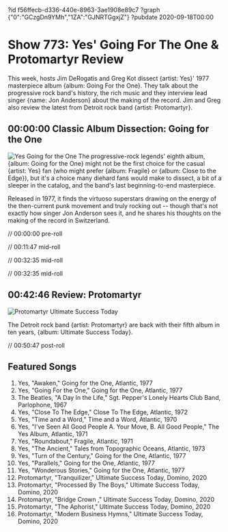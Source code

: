 ?id f56ffecb-d336-440e-8963-3ae1908e89c7
?graph {"0":"GCzgDn9YMh","1ZA":"GJNRTGgxjZ"}
?pubdate 2020-09-18T00:00
# Show 773: Yes' Going For The One & Protomartyr Review

This week, hosts Jim DeRogatis and Greg Kot dissect {artist: Yes}' 1977 masterpiece album {album: Going For the One}. They talk about the progressive rock band's history, the rich music and they interview lead singer {name: Jon Anderson} about the making of the record. Jim and Greg also review the latest from Detroit rock band {artist: Protomartyr}.

## 00:00:00 Classic Album Dissection: Going for the One

![Yes Going for the One](https://static.soundopinions.org/assets/773/03.jpg)
The progressive-rock legends' eighth album, {album: Going for the One} might not be the first choice for the casual {artist: Yes} fan (who might prefer {album: Fragile} or {album: Close to the Edge}), but it's a choice many diehard fans would make to dissect, a bit of a sleeper in the catalog, and the band's last beginning-to-end masterpiece.

Released in 1977, it finds the virtuoso superstars drawing on the energy of the then-current punk movement and truly rocking out -- though that's not exactly how singer Jon Anderson sees it, and he shares his thoughts on the making of the record in Switzerland.


// 00:00:00 pre-roll

// 00:11:47 mid-roll

// 00:32:35 mid-roll

// 00:32:35 mid-roll

## 00:42:46 Review: Protomartyr

![Protomartyr Ultimate Success Today](https://static.soundopinions.org/assets/773/1ZA1.jpg)

The Detroit rock band {artist: Protomartyr} are back with their fifth album in ten years, {album: Ultimate Success Today}. 

// 00:50:47 post-roll

## Featured Songs

1. Yes, "Awaken," Going for the One, Atlantic, 1977
1. Yes, "Going For the One," Going for the One, Atlantic, 1977
1. The Beatles, "A Day In the Life," Sgt. Pepper's Lonely Hearts Club Band, Parlophone, 1967
1. Yes, "Close To The Edge," Close To The Edge, Atlantic, 1972
1. Yes, "Time and a Word," Time and a Word, Atlantic, 1970
1. Yes, "I've Seen All Good People  A. Your Move, B. All Good People," The Yes Album, Atlantic, 1971
1. Yes, "Roundabout," Fragile, Atlantic, 1971
1. Yes, "The Ancient," Tales from Topographic Oceans, Atlantic, 1973
1. Yes, "Turn of the Century," Going for the One, Atlantic, 1977
1. Yes, "Parallels," Going for the One, Atlantic, 1977
1. Yes, "Wonderous Stories," Going for the One, Atlantic, 1977
1. Protomartyr, "Tranquilizer," Ultimate Success Today, Domino, 2020
1. Protomartyr, "Processed By The Boys," Ultimate Success Today, Domino, 2020
1. Protomartyr, "Bridge Crown ," Ultimate Success Today, Domino, 2020
1. Protomartyr, "The Aphorist," Ultimate Success Today, Domino, 2020
1. Protomartyr, "Modern Business Hymns," Ultimate Success Today, Domino, 2020